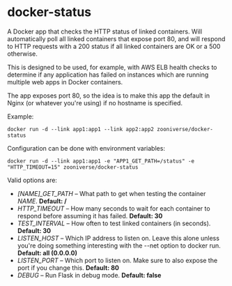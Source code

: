 docker-status
=============

A Docker app that checks the HTTP status of linked containers. Will
automatically poll all linked containers that expose port 80, and will respond
to HTTP requests with a 200 status if all linked containers are OK or a 500
otherwise.

This is designed to be used, for example, with AWS ELB health checks to
determine if any application has failed on instances which are running multiple
web apps in Docker containers.

The app exposes port 80, so the idea is to make this app the default in Nginx
(or whatever you're using) if no hostname is specified.

Example:

    docker run -d --link app1:app1 --link app2:app2 zooniverse/docker-status

Configuration can be done with environment variables:

    docker run -d --link app1:app1 -e "APP1_GET_PATH=/status" -e "HTTP_TIMEOUT=15" zooniverse/docker-status

Valid options are:

* *[NAME]_GET_PATH* – What path to get when testing the container *NAME*.
  **Default: /**
* *HTTP_TIMEOUT* – How many seconds to wait for each container to respond before
  assuming it has failed. **Default: 30**
* *TEST_INTERVAL* – How often to test linked containers (in seconds). **Default:
  30**
* *LISTEN_HOST* – Which IP address to listen on. Leave this alone unless
  you're doing something interesting with the --net option to docker run.
  **Default: all (0.0.0.0)**
* *LISTEN_PORT* – Which port to listen on. Make sure to also expose the port
  if you change this. **Default: 80**
* *DEBUG* – Run Flask in debug mode. **Default: false**
